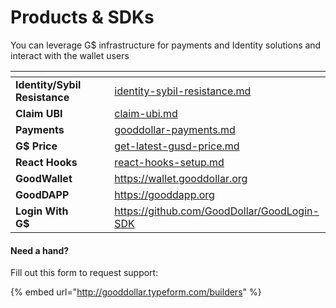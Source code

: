 # Products & SDKs

You can leverage G$ infrastructure for payments and Identity solutions and interact with the wallet users

<table data-view="cards"><thead><tr><th></th><th></th><th></th><th data-hidden data-card-target data-type="content-ref"></th></tr></thead><tbody><tr><td><strong>Identity/Sybil Resistance</strong></td><td></td><td></td><td><a href="identity-sybil-resistance.md">identity-sybil-resistance.md</a></td></tr><tr><td><strong>Claim UBI</strong></td><td></td><td></td><td><a href="claim-ubi.md">claim-ubi.md</a></td></tr><tr><td><strong>Payments</strong></td><td></td><td></td><td><a href="gooddollar-payments.md">gooddollar-payments.md</a></td></tr><tr><td><strong>G$ Price</strong></td><td></td><td></td><td><a href="get-latest-gusd-price.md">get-latest-gusd-price.md</a></td></tr><tr><td><strong>React Hooks</strong></td><td></td><td></td><td><a href="react-hooks-setup.md">react-hooks-setup.md</a></td></tr><tr><td><strong>GoodWallet</strong></td><td></td><td></td><td><a href="https://wallet.gooddollar.org">https://wallet.gooddollar.org</a></td></tr><tr><td><strong>GoodDAPP</strong></td><td></td><td></td><td><a href="https://gooddapp.org">https://gooddapp.org</a></td></tr><tr><td><strong>Login With G$</strong></td><td></td><td></td><td><a href="https://github.com/GoodDollar/GoodLogin-SDK">https://github.com/GoodDollar/GoodLogin-SDK</a></td></tr></tbody></table>

#### Need a hand?

Fill out this form to request support:

{% embed url="http://gooddollar.typeform.com/builders" %}


